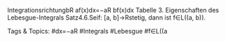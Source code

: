 IntegrationsrichtungbR
af(x)dx=−aR
bf(x)dx
Tabelle 3. Eigenschaften des Lebesgue-Integrals
Satz4.6.Seif: [a, b]→Rstetig, dann ist f∈L((a, b)).

   Tags & Topics:
   #dx=−aR
   #Integrals
   #Lebesgue
   #f∈L((a